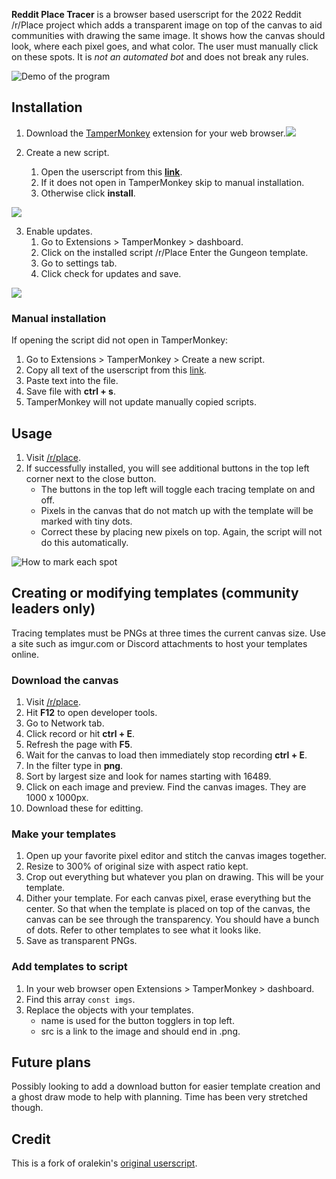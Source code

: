 **Reddit Place Tracer** is a browser based userscript for the 2022 Reddit /r/Place project which adds a transparent image on top of the canvas to aid communities with drawing the same image.  It shows how the canvas should look, where each pixel goes, and what color. The user must manually click on these spots.  It is *not an automated bot* and does not break any rules.

![Demo of the program](/images/demo1.gif?raw=true)

## Installation
1. Download the [TamperMonkey](https://www.tampermonkey.net/) extension for your web browser.![](/images/install-tampermonkey.png?raw=true)
	
2. Create a new script.
   1. Open the userscript from this **[link](https://github.com/lobcog/reddit-place-tracer/raw/main/userscript.user.js)**.  
   2. If it does not open in TamperMonkey skip to manual installation.
   3. Otherwise click **install**.

![](/images/install-script.png?raw=true)

3. Enable updates. 
   1. Go to Extensions > TamperMonkey > dashboard.
   2. Click on the installed script /r/Place Enter the Gungeon template.
   3. Go to settings tab.
   4. Click check for updates and save.

![](/images/auto-update.png?raw=true)

### Manual installation
If opening the script did not open in TamperMonkey:
1. Go to Extensions > TamperMonkey > Create a new script.
2. Copy all text of the userscript from this [link](https://github.com/lobcog/reddit-place-tracer/raw/main/userscript.user.js).
3. Paste text into the file.
4. Save file with **ctrl + s**.
5. TamperMonkey will not update manually copied scripts.

## Usage

1. Visit [/r/place](https://www.reddit.com/r/place/).  
2. If successfully installed, you will see additional buttons in the top left corner next to the close button.
	* The buttons in the top left will toggle each tracing template on and off.
	* Pixels in the canvas that do not match up with the template will be marked with tiny dots.
	* Correct these by placing new pixels on top.  Again, the script will not do this automatically.

![How to mark each spot](/images/usage1.png?raw=true)

## Creating or modifying templates (community leaders only)
Tracing templates must be PNGs at three times the current canvas size.  Use a site such as imgur.com or Discord attachments to host your templates online.

### Download the canvas
1. Visit [/r/place](https://www.reddit.com/r/place/).
2. Hit **F12** to open developer tools.
3. Go to Network tab.
4. Click record or hit **ctrl + E**.
5. Refresh the page with **F5**.
6. Wait for the canvas to load then immediately stop recording **ctrl + E**.
7. In the filter type in **png**.  
8. Sort by largest size and look for names starting with 16489.
9. Click on each image and preview.  Find the canvas images.  They are 1000 x 1000px.
10. Download these for editting.

### Make your templates
1. Open up your favorite pixel editor and stitch the canvas images together.
2. Resize to 300% of original size with aspect ratio kept.
3. Crop out everything but whatever you plan on drawing.  This will be your template.
4. Dither your template.  For each canvas pixel, erase everything but the center. So that when the template is placed on top of the canvas, the canvas can be see through the transparency.  You should have a bunch of dots.  Refer to other templates to see what it looks like.
5. Save as transparent PNGs.

### Add templates to script
1. In your web browser open Extensions > TamperMonkey > dashboard.
2. Find this array `const imgs`.
3. Replace the objects with your templates.
	* name is used for the button togglers in top left.
	* src is a link to the image and should end in .png.



## Future plans
Possibly looking to add a download button for easier template creation and a ghost draw mode to help with planning.  Time has been very stretched though.

## Credit
This is a fork of oralekin's [original userscript](https://gist.github.com/oralekin/240d536d13d0a87ecf2474658115621b).
